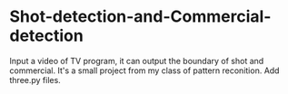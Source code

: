 # Shot-detection-and-Commercial-detection
Input a video of TV program, it can output the boundary of shot and commercial. It's a small project from my class  of pattern reconition. 
Add three.py files.
